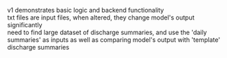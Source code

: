 v1 demonstrates basic logic and backend functionality  
txt files are input files, when altered, they change model's output significantly  
need to find large dataset of discharge summaries, and use the 'daily summaries' as inputs as well as comparing model's output with 'template' discharge summaries
